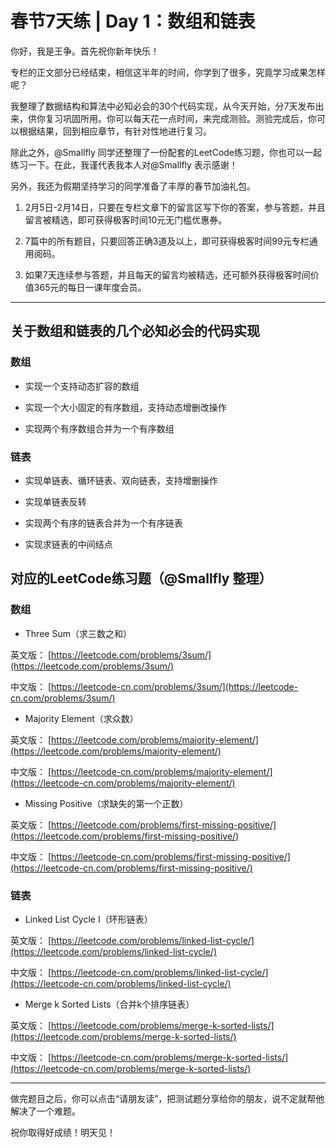 # 春节7天练 | Day 1：数组和链表
你好，我是王争。首先祝你新年快乐！

专栏的正文部分已经结束，相信这半年的时间，你学到了很多，究竟学习成果怎样呢？

我整理了数据结构和算法中必知必会的30个代码实现，从今天开始，分7天发布出来，供你复习巩固所用。你可以每天花一点时间，来完成测验。测验完成后，你可以根据结果，回到相应章节，有针对性地进行复习。

除此之外，@Smallfly 同学还整理了一份配套的LeetCode练习题，你也可以一起练习一下。在此，我谨代表我本人对@Smallfly 表示感谢！

另外，我还为假期坚持学习的同学准备了丰厚的春节加油礼包。

1. 2月5日-2月14日，只要在专栏文章下的留言区写下你的答案，参与答题，并且留言被精选，即可获得极客时间10元无门槛优惠券。

2. 7篇中的所有题目，只要回答正确3道及以上，即可获得极客时间99元专栏通用阅码。

3. 如果7天连续参与答题，并且每天的留言均被精选，还可额外获得极客时间价值365元的每日一课年度会员。


* * *

## 关于数组和链表的几个必知必会的代码实现

### 数组

- 实现一个支持动态扩容的数组

- 实现一个大小固定的有序数组，支持动态增删改操作

- 实现两个有序数组合并为一个有序数组


### 链表

- 实现单链表、循环链表、双向链表，支持增删操作

- 实现单链表反转

- 实现两个有序的链表合并为一个有序链表

- 实现求链表的中间结点


## 对应的LeetCode练习题（@Smallfly 整理）

### 数组

- Three Sum（求三数之和）

英文版： [https://leetcode.com/problems/3sum/](https://leetcode.com/problems/3sum/)

中文版： [https://leetcode-cn.com/problems/3sum/](https://leetcode-cn.com/problems/3sum/)

- Majority Element（求众数）

英文版： [https://leetcode.com/problems/majority-element/](https://leetcode.com/problems/majority-element/)

中文版： [https://leetcode-cn.com/problems/majority-element/](https://leetcode-cn.com/problems/majority-element/)

- Missing Positive（求缺失的第一个正数）

英文版： [https://leetcode.com/problems/first-missing-positive/](https://leetcode.com/problems/first-missing-positive/)

中文版： [https://leetcode-cn.com/problems/first-missing-positive/](https://leetcode-cn.com/problems/first-missing-positive/)

### 链表

- Linked List Cycle I（环形链表）

英文版： [https://leetcode.com/problems/linked-list-cycle/](https://leetcode.com/problems/linked-list-cycle/)

中文版： [https://leetcode-cn.com/problems/linked-list-cycle/](https://leetcode-cn.com/problems/linked-list-cycle/)

- Merge k Sorted Lists（合并k个排序链表）

英文版： [https://leetcode.com/problems/merge-k-sorted-lists/](https://leetcode.com/problems/merge-k-sorted-lists/)

中文版： [https://leetcode-cn.com/problems/merge-k-sorted-lists/](https://leetcode-cn.com/problems/merge-k-sorted-lists/)

* * *

做完题目之后，你可以点击“请朋友读”，把测试题分享给你的朋友，说不定就帮他解决了一个难题。

祝你取得好成绩！明天见！